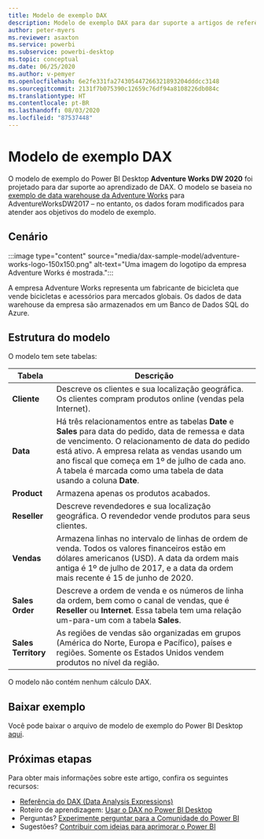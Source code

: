 ```yaml
---
title: Modelo de exemplo DAX
description: Modelo de exemplo DAX para dar suporte a artigos de referência.
author: peter-myers
ms.reviewer: asaxton
ms.service: powerbi
ms.subservice: powerbi-desktop
ms.topic: conceptual
ms.date: 06/25/2020
ms.author: v-pemyer
ms.openlocfilehash: 6e2fe331fa274305447266321893204dddcc3148
ms.sourcegitcommit: 2131f7b075390c12659c76df94a8108226db084c
ms.translationtype: HT
ms.contentlocale: pt-BR
ms.lasthandoff: 08/03/2020
ms.locfileid: "87537448"
---
```

# <a name="dax-sample-model"></a>Modelo de exemplo DAX

O modelo de exemplo do Power BI Desktop **Adventure Works DW 2020** foi projetado para dar suporte ao aprendizado de DAX. O modelo se baseia no [exemplo de data warehouse da Adventure Works](/sql/samples/adventureworks-install-configure#data-warehouse-downloads) para AdventureWorksDW2017 – no entanto, os dados foram modificados para atender aos objetivos do modelo de exemplo.

## <a name="scenario"></a>Cenário

:::image type="content" source="media/dax-sample-model/adventure-works-logo-150x150.png" alt-text="Uma imagem do logotipo da empresa Adventure Works é mostrada.":::

A empresa Adventure Works representa um fabricante de bicicleta que vende bicicletas e acessórios para mercados globais. Os dados de data warehouse da empresa são armazenados em um Banco de Dados SQL do Azure.

## <a name="model-structure"></a>Estrutura do modelo

O modelo tem sete tabelas:

|Tabela|Descrição|
|-----|-------|
|**Cliente**|Descreve os clientes e sua localização geográfica. Os clientes compram produtos online (vendas pela Internet).|
|**Data**|Há três relacionamentos entre as tabelas **Date** e **Sales** para data do pedido, data de remessa e data de vencimento. O relacionamento de data do pedido está ativo. A empresa relata as vendas usando um ano fiscal que começa em 1º de julho de cada ano. A tabela é marcada como uma tabela de data usando a coluna **Date**.|
|**Product**|Armazena apenas os produtos acabados.|
|**Reseller**|Descreve revendedores e sua localização geográfica. O revendedor vende produtos para seus clientes.|
|**Vendas**|Armazena linhas no intervalo de linhas de ordem de venda. Todos os valores financeiros estão em dólares americanos (USD). A data da ordem mais antiga é 1º de julho de 2017, e a data da ordem mais recente é 15 de junho de 2020.|
|**Sales Order**|Descreve a ordem de venda e os números de linha da ordem, bem como o canal de vendas, que é **Reseller** ou **Internet**. Essa tabela tem uma relação um-para-um com a tabela **Sales**.|
|**Sales Territory**|As regiões de vendas são organizadas em grupos (América do Norte, Europa e Pacífico), países e regiões. Somente os Estados Unidos vendem produtos no nível da região.|

O modelo não contém nenhum cálculo DAX.

## <a name="download-sample"></a>Baixar exemplo

Você pode baixar o arquivo de modelo de exemplo do Power BI Desktop [aqui](https://aka.ms/dax-docs-sample-file).

## <a name="next-steps"></a>Próximas etapas

Para obter mais informações sobre este artigo, confira os seguintes recursos:

- [Referência do DAX (Data Analysis Expressions)](/dax/)
- Roteiro de aprendizagem: [Usar o DAX no Power BI Desktop](https://docs.microsoft.com/learn/paths/dax-power-bi/)
- Perguntas? [Experimente perguntar para a Comunidade do Power BI](https://community.powerbi.com/)
- Sugestões? [Contribuir com ideias para aprimorar o Power BI](https://ideas.powerbi.com)
